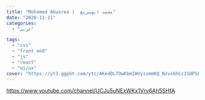 ```yaml
---
title: "Mohamed Abusrea |  محمد ابوسريع"
date: "2020-11-11"
categories:
  - "عربي"

tags:
  - "css"
  - "front end"
  - "js"
  - "react"
  - "ui/ux"
cover: "https://yt3.ggpht.com/ytc/AKedOLTOwKbmIWVyivmmKQ_NzvsbhCc1SOPSFu5T4Mc1FQ=s176-c-k-c0x00ffffff-no-rj"
---
```


https://www.youtube.com/channel/UCJu5uNExWKx1Vrv6Ah5SHfA
